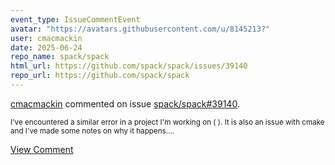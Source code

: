 ```yaml
---
event_type: IssueCommentEvent
avatar: "https://avatars.githubusercontent.com/u/8145213?"
user: cmacmackin
date: 2025-06-24
repo_name: spack/spack
html_url: https://github.com/spack/spack/issues/39140
repo_url: https://github.com/spack/spack
---
```


<a href='https://github.com/cmacmackin' target='_blank'>cmacmackin</a> commented on issue <a href='https://github.com/spack/spack/issues/39140' target='_blank'>spack/spack#39140</a>.

<small>I've encountered a similar error in a project I'm working on (  ). It is also an issue with cmake and I've made some notes on why it happens....</small>

<a href='https://github.com/spack/spack/issues/39140' target='_blank'>View Comment</a>